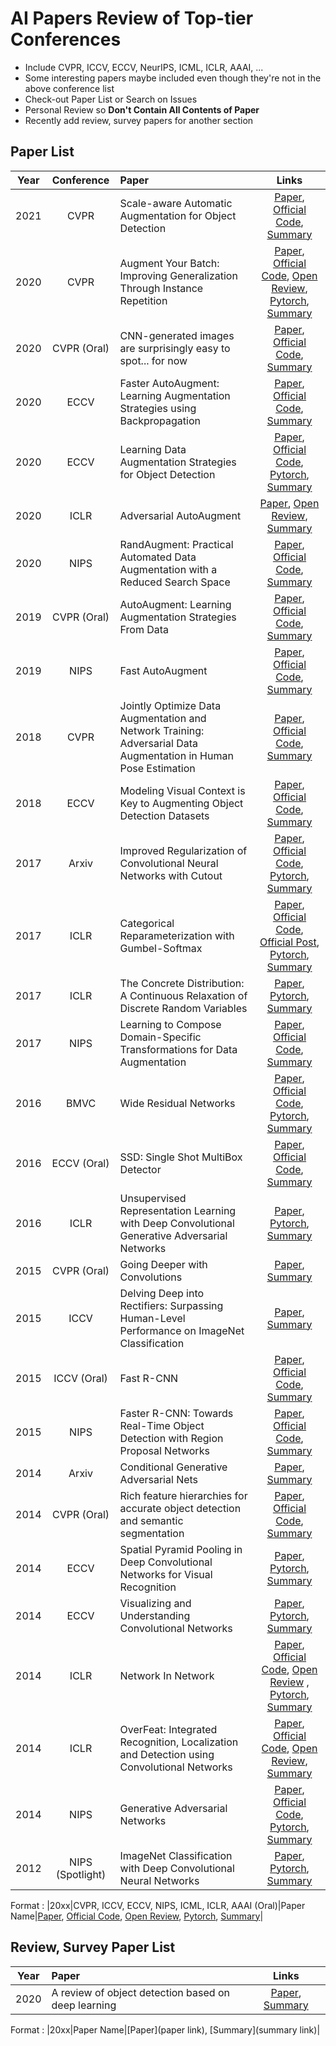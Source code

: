 # AI Papers Review of Top-tier Conferences
- Include CVPR, ICCV, ECCV, NeurIPS, ICML, ICLR, AAAI, ...
- Some interesting papers maybe included even though they're not in the above conference list
- Check-out Paper List or Search on Issues
- Personal Review so **Don't Contain All Contents of Paper**
- Recently add review, survey papers for another section

## Paper List
|Year|Conference|Paper|Links|
|:-:|:-:|:-|:-:|
|2021|CVPR|Scale-aware Automatic Augmentation for Object Detection|[Paper](https://arxiv.org/pdf/2103.17220.pdf), [Official Code](https://github.com/dvlab-research/SA-AutoAug), [Summary](https://github.com/Jasonlee1995/AI_Papers/issues/27)|
|2020|CVPR|Augment Your Batch: Improving Generalization Through Instance Repetition|[Paper](https://arxiv.org/pdf/1901.09335.pdf), [Official Code](https://github.com/eladhoffer/convNet.pytorch), [Open Review](https://openreview.net/forum?id=rylB0nNKDr), [Pytorch](https://github.com/Jasonlee1995/Batch_Augmentation), [Summary](https://github.com/Jasonlee1995/AI_Papers/issues/21)|
|2020|CVPR (Oral)|CNN-generated images are surprisingly easy to spot... for now|[Paper](https://arxiv.org/pdf/1912.11035.pdf), [Official Code](https://github.com/PeterWang512/CNNDetection), [Summary](https://github.com/Jasonlee1995/AI_Papers/issues/25)|
|2020|ECCV|Faster AutoAugment: Learning Augmentation Strategies using Backpropagation|[Paper](https://arxiv.org/pdf/1911.06987.pdf), [Official Code](https://github.com/moskomule/dda), [Summary](https://github.com/Jasonlee1995/AI_Papers/issues/24)|
|2020|ECCV|Learning Data Augmentation Strategies for Object Detection|[Paper](https://arxiv.org/pdf/1906.11172.pdf), [Official Code](https://github.com/tensorflow/tpu/tree/master/models/official/detection), [Pytorch](https://github.com/Jasonlee1995/AutoAugment_Detection), [Summary](https://github.com/Jasonlee1995/AI_Papers/issues/13)|
|2020|ICLR|Adversarial AutoAugment|[Paper](https://arxiv.org/pdf/1912.11188.pdf), [Open Review](https://openreview.net/forum?id=ByxdUySKvS), [Summary](https://github.com/Jasonlee1995/AI_Papers/issues/19)|
|2020|NIPS|RandAugment: Practical Automated Data Augmentation with a Reduced Search Space|[Paper](https://arxiv.org/pdf/1909.13719.pdf), [Official Code](https://github.com/tensorflow/tpu/tree/master/models/official/efficientnet), [Summary](https://github.com/Jasonlee1995/AI_Papers/issues/7)|
|2019|CVPR (Oral)|AutoAugment: Learning Augmentation Strategies From Data|[Paper](https://arxiv.org/pdf/1805.09501.pdf), [Official Code](https://github.com/tensorflow/models/tree/master/research/autoaugment), [Summary](https://github.com/Jasonlee1995/AI_Papers/issues/5)|
|2019|NIPS|Fast AutoAugment|[Paper](https://arxiv.org/pdf/1905.00397.pdf), [Official Code](https://github.com/kakaobrain/fast-autoaugment), [Summary](https://github.com/Jasonlee1995/AI_Papers/issues/6)|
|2018|CVPR|Jointly Optimize Data Augmentation and Network Training: Adversarial Data Augmentation in Human Pose Estimation|[Paper](https://arxiv.org/pdf/1805.09707.pdf), [Official Code](https://github.com/zhiqiangdon/pose-adv-aug), [Summary](https://github.com/Jasonlee1995/AI_Papers/issues/3)|
|2018|ECCV|Modeling Visual Context is Key to Augmenting Object Detection Datasets|[Paper](https://arxiv.org/pdf/1807.07428.pdf), [Official Code](https://github.com/dvornikita/context_aug), [Summary](https://github.com/Jasonlee1995/AI_Papers/issues/4)|
|2017|Arxiv|Improved Regularization of Convolutional Neural Networks with Cutout|[Paper](https://arxiv.org/pdf/1708.04552.pdf), [Official Code](https://github.com/uoguelph-mlrg/Cutout), [Pytorch](https://github.com/Jasonlee1995/Cutout), [Summary](https://github.com/Jasonlee1995/AI_Papers/issues/22)|
|2017|ICLR|Categorical Reparameterization with Gumbel-Softmax|[Paper](https://arxiv.org/pdf/1611.01144.pdf), [Official Code](https://github.com/ericjang/gumbel-softmax), [Official Post](https://blog.evjang.com/2016/11/tutorial-categorical-variational.html), [Pytorch](https://github.com/Jasonlee1995/Gumbel_Softmax), [Summary](https://github.com/Jasonlee1995/AI_Papers/issues/9)|
|2017|ICLR|The Concrete Distribution: A Continuous Relaxation of Discrete Random Variables|[Paper](https://arxiv.org/pdf/1611.00712.pdf), [Pytorch](https://github.com/Jasonlee1995/Gumbel_Softmax), [Summary](https://github.com/Jasonlee1995/AI_Papers/issues/8)|
|2017|NIPS|Learning to Compose Domain-Specific Transformations for Data Augmentation|[Paper](https://arxiv.org/pdf/1709.01643.pdf), [Official Code](https://github.com/HazyResearch/tanda), [Summary](https://github.com/Jasonlee1995/AI_Papers/issues/2)|
|2016|BMVC|Wide Residual Networks|[Paper](https://arxiv.org/pdf/1605.07146.pdf), [Official Code](https://github.com/szagoruyko/wide-residual-networks), [Pytorch](https://github.com/Jasonlee1995/WideResNet), [Summary](https://github.com/Jasonlee1995/AI_Papers/issues/16)|
|2016|ECCV (Oral)|SSD: Single Shot MultiBox Detector|[Paper](https://arxiv.org/pdf/1512.02325.pdf), [Official Code](https://github.com/weiliu89/caffe/tree/ssd), [Summary](https://github.com/Jasonlee1995/AI_Papers/issues/12)|
|2016|ICLR|Unsupervised Representation Learning with Deep Convolutional Generative Adversarial Networks|[Paper](https://arxiv.org/pdf/1511.06434.pdf), [Pytorch](https://github.com/Jasonlee1995/DCGAN), [Summary](https://github.com/Jasonlee1995/AI_Papers/issues/23)|
|2015|CVPR (Oral)|Going Deeper with Convolutions|[Paper](https://arxiv.org/pdf/1409.4842.pdf), [Summary](https://github.com/Jasonlee1995/AI_Papers/issues/20)|
|2015|ICCV|Delving Deep into Rectifiers: Surpassing Human-Level Performance on ImageNet Classification|[Paper](https://arxiv.org/pdf/1502.01852.pdf), [Summary](https://github.com/Jasonlee1995/AI_Papers/issues/31)|
|2015|ICCV (Oral)|Fast R-CNN|[Paper](https://arxiv.org/pdf/1504.08083.pdf), [Official Code](https://github.com/rbgirshick/fast-rcnn), [Summary](https://github.com/Jasonlee1995/AI_Papers/issues/29)|
|2015|NIPS|Faster R-CNN: Towards Real-Time Object Detection with Region Proposal Networks|[Paper](https://arxiv.org/pdf/1506.01497.pdf), [Official Code](https://github.com/ShaoqingRen/faster_rcnn), [Summary](https://github.com/Jasonlee1995/AI_Papers/issues/30)|
|2014|Arxiv|Conditional Generative Adversarial Nets|[Paper](https://arxiv.org/pdf/1411.1784.pdf), [Summary](https://github.com/Jasonlee1995/AI_Papers/issues/26)|
|2014|CVPR (Oral)|Rich feature hierarchies for accurate object detection and semantic segmentation|[Paper](https://arxiv.org/pdf/1311.2524.pdf), [Official Code](https://github.com/rbgirshick/rcnn), [Summary](https://github.com/Jasonlee1995/AI_Papers/issues/28)|
|2014|ECCV|Spatial Pyramid Pooling in Deep Convolutional Networks for Visual Recognition|[Paper](https://arxiv.org/pdf/1406.4729.pdf), [Pytorch](https://github.com/Jasonlee1995/SPP), [Summary](https://github.com/Jasonlee1995/AI_Papers/issues/15)|
|2014|ECCV|Visualizing and Understanding Convolutional Networks|[Paper](https://arxiv.org/pdf/1311.2901.pdf), [Pytorch](https://github.com/Jasonlee1995/ZFNet), [Summary](https://github.com/Jasonlee1995/AI_Papers/issues/14)|
|2014|ICLR|Network In Network|[Paper](https://arxiv.org/pdf/1312.4400.pdf), [Official Code](https://github.com/mavenlin/cuda-convnet), [Open Review](https://openreview.net/forum?id=ylE6yojDR5yqX) , [Pytorch](https://github.com/Jasonlee1995/NIN), [Summary](https://github.com/Jasonlee1995/AI_Papers/issues/10)|
|2014|ICLR|OverFeat: Integrated Recognition, Localization and Detection using Convolutional Networks|[Paper](https://arxiv.org/pdf/1312.6229.pdf), [Official Code](https://github.com/sermanet/OverFeat), [Open Review](https://openreview.net/forum?id=Hq5MgBFOP62-X), [Summary](https://github.com/Jasonlee1995/AI_Papers/issues/17)|
|2014|NIPS|Generative Adversarial Networks|[Paper](https://arxiv.org/pdf/1406.2661.pdf), [Official Code](https://github.com/goodfeli/adversarial), [Pytorch](https://github.com/Jasonlee1995/GAN), [Summary](https://github.com/Jasonlee1995/AI_Papers/issues/18)|
|2012|NIPS (Spotlight)|ImageNet Classification with Deep Convolutional Neural Networks|[Paper](https://papers.nips.cc/paper/2012/file/c399862d3b9d6b76c8436e924a68c45b-Paper.pdf), [Pytorch](https://github.com/Jasonlee1995/AlexNet), [Summary](https://github.com/Jasonlee1995/AI_Papers/issues/1)|



Format : |20xx|CVPR, ICCV, ECCV, NIPS, ICML, ICLR, AAAI (Oral)|Paper Name|[Paper](paper_link), [Official Code](official_code_link), [Open Review](openreview_link), [Pytorch](pytorch_implementation), [Summary](summary_link)|


## Review, Survey Paper List
|Year|Paper|Links|
|:-:|:-|:-:|
|2020|A review of object detection based on deep learning|[Paper](https://link.springer.com/article/10.1007/s11042-020-08976-6), [Summary](https://github.com/Jasonlee1995/AI_Papers/issues/11)|

Format : |20xx|Paper Name|[Paper](paper link), [Summary](summary link)|
